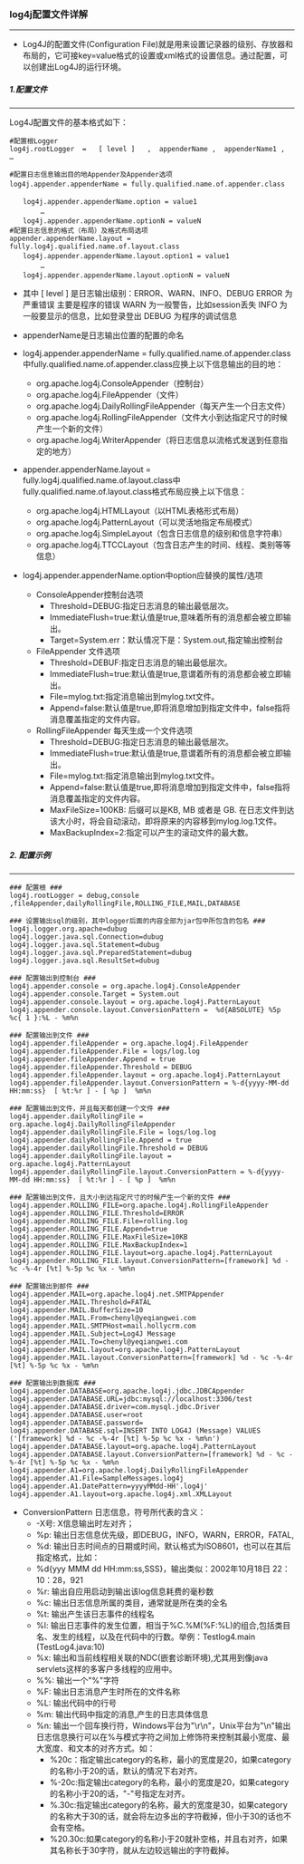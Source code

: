 ### log4j配置文件详解

-----

* Log4J的配置文件(Configuration File)就是用来设置记录器的级别、存放器和布局的，它可接key=value格式的设置或xml格式的设置信息。通过配置，可以创建出Log4J的运行环境。

##### 1.配置文件

----

Log4J配置文件的基本格式如下：

```properties
#配置根Logger
log4j.rootLogger  =   [ level ]   ,  appenderName ,  appenderName1 ,  …

#配置日志信息输出目的地Appender及Appender选项
log4j.appender.appenderName = fully.qualified.name.of.appender.class 　　

　　log4j.appender.appenderName.option = value1
 　　　　… 　　
　　log4j.appender.appenderName.optionN = valueN 
#配置日志信息的格式（布局）及格式布局选项 
appender.appenderName.layout = fully.log4j.qualified.name.of.layout.class
　　log4j.appender.appenderName.layout.option1 = value1
 　　　　… 　　
　　log4j.appender.appenderName.layout.optionN = valueN
```



- 其中 [ level ] 是日志输出级别：ERROR、WARN、INFO、DEBUG
  ERROR 为严重错误 主要是程序的错误
  WARN 为一般警告，比如session丢失
  INFO 为一般要显示的信息，比如登录登出
  DEBUG 为程序的调试信息
- appenderName是日志输出位置的配置的命名
- log4j.appender.appenderName = fully.qualified.name.of.appender.class中fully.qualified.name.of.appender.class应换上以下信息输出的目的地：
  - org.apache.log4j.ConsoleAppender（控制台）
  - org.apache.log4j.FileAppender（文件）
  - org.apache.log4j.DailyRollingFileAppender（每天产生一个日志文件）
  - org.apache.log4j.RollingFileAppender（文件大小到达指定尺寸的时候产生一个新的文件）
  - org.apache.log4j.WriterAppender（将日志信息以流格式发送到任意指定的地方）

 

- appender.appenderName.layout = fully.log4j.qualified.name.of.layout.class中fully.qualified.name.of.layout.class格式布局应换上以下信息：
  - org.apache.log4j.HTMLLayout（以HTML表格形式布局）
  - org.apache.log4j.PatternLayout（可以灵活地指定布局模式）
  - org.apache.log4j.SimpleLayout（包含日志信息的级别和信息字符串）
  - org.apache.log4j.TTCCLayout（包含日志产生的时间、线程、类别等等信息）

- log4j.appender.appenderName.option中option应替换的属性/选项
  - ConsoleAppender控制台选项
    - Threshold=DEBUG:指定日志消息的输出最低层次。
    - ImmediateFlush=true:默认值是true,意味着所有的消息都会被立即输出。
    - Target=System.err：默认情况下是：System.out,指定输出控制台
  - FileAppender 文件选项
    - Threshold=DEBUF:指定日志消息的输出最低层次。
    - ImmediateFlush=true:默认值是true,意谓着所有的消息都会被立即输出。
    - File=mylog.txt:指定消息输出到mylog.txt文件。
    - Append=false:默认值是true,即将消息增加到指定文件中，false指将消息覆盖指定的文件内容。
  - RollingFileAppender 每天生成一个文件选项
    - Threshold=DEBUG:指定日志消息的输出最低层次。
    - ImmediateFlush=true:默认值是true,意谓着所有的消息都会被立即输出。
    - File=mylog.txt:指定消息输出到mylog.txt文件。
    - Append=false:默认值是true,即将消息增加到指定文件中，false指将消息覆盖指定的文件内容。
    - MaxFileSize=100KB: 后缀可以是KB, MB 或者是 GB. 在日志文件到达该大小时，将会自动滚动，即将原来的内容移到mylog.log.1文件。
    - MaxBackupIndex=2:指定可以产生的滚动文件的最大数。

##### 2. 配置示例

----

```properties
### 配置根 ###
log4j.rootLogger = debug,console ,fileAppender,dailyRollingFile,ROLLING_FILE,MAIL,DATABASE

### 设置输出sql的级别，其中logger后面的内容全部为jar包中所包含的包名 ###
log4j.logger.org.apache=dubug
log4j.logger.java.sql.Connection=dubug
log4j.logger.java.sql.Statement=dubug
log4j.logger.java.sql.PreparedStatement=dubug
log4j.logger.java.sql.ResultSet=dubug

### 配置输出到控制台 ###
log4j.appender.console = org.apache.log4j.ConsoleAppender
log4j.appender.console.Target = System.out
log4j.appender.console.layout = org.apache.log4j.PatternLayout
log4j.appender.console.layout.ConversionPattern =  %d{ABSOLUTE} %5p %c{ 1 }:%L - %m%n

### 配置输出到文件 ###
log4j.appender.fileAppender = org.apache.log4j.FileAppender
log4j.appender.fileAppender.File = logs/log.log
log4j.appender.fileAppender.Append = true
log4j.appender.fileAppender.Threshold = DEBUG
log4j.appender.fileAppender.layout = org.apache.log4j.PatternLayout
log4j.appender.fileAppender.layout.ConversionPattern = %-d{yyyy-MM-dd HH:mm:ss}  [ %t:%r ] - [ %p ]  %m%n

### 配置输出到文件，并且每天都创建一个文件 ###
log4j.appender.dailyRollingFile = org.apache.log4j.DailyRollingFileAppender
log4j.appender.dailyRollingFile.File = logs/log.log
log4j.appender.dailyRollingFile.Append = true
log4j.appender.dailyRollingFile.Threshold = DEBUG
log4j.appender.dailyRollingFile.layout = org.apache.log4j.PatternLayout
log4j.appender.dailyRollingFile.layout.ConversionPattern = %-d{yyyy-MM-dd HH:mm:ss}  [ %t:%r ] - [ %p ]  %m%n

### 配置输出到文件，且大小到达指定尺寸的时候产生一个新的文件 ###
log4j.appender.ROLLING_FILE=org.apache.log4j.RollingFileAppender 
log4j.appender.ROLLING_FILE.Threshold=ERROR 
log4j.appender.ROLLING_FILE.File=rolling.log 
log4j.appender.ROLLING_FILE.Append=true 
log4j.appender.ROLLING_FILE.MaxFileSize=10KB 
log4j.appender.ROLLING_FILE.MaxBackupIndex=1 
log4j.appender.ROLLING_FILE.layout=org.apache.log4j.PatternLayout 
log4j.appender.ROLLING_FILE.layout.ConversionPattern=[framework] %d - %c -%-4r [%t] %-5p %c %x - %m%n

### 配置输出到邮件 ###
log4j.appender.MAIL=org.apache.log4j.net.SMTPAppender
log4j.appender.MAIL.Threshold=FATAL
log4j.appender.MAIL.BufferSize=10
log4j.appender.MAIL.From=chenyl@yeqiangwei.com
log4j.appender.MAIL.SMTPHost=mail.hollycrm.com
log4j.appender.MAIL.Subject=Log4J Message
log4j.appender.MAIL.To=chenyl@yeqiangwei.com
log4j.appender.MAIL.layout=org.apache.log4j.PatternLayout
log4j.appender.MAIL.layout.ConversionPattern=[framework] %d - %c -%-4r [%t] %-5p %c %x - %m%n

### 配置输出到数据库 ###
log4j.appender.DATABASE=org.apache.log4j.jdbc.JDBCAppender
log4j.appender.DATABASE.URL=jdbc:mysql://localhost:3306/test
log4j.appender.DATABASE.driver=com.mysql.jdbc.Driver
log4j.appender.DATABASE.user=root
log4j.appender.DATABASE.password=
log4j.appender.DATABASE.sql=INSERT INTO LOG4J (Message) VALUES ('[framework] %d - %c -%-4r [%t] %-5p %c %x - %m%n')
log4j.appender.DATABASE.layout=org.apache.log4j.PatternLayout
log4j.appender.DATABASE.layout.ConversionPattern=[framework] %d - %c -%-4r [%t] %-5p %c %x - %m%n
log4j.appender.A1=org.apache.log4j.DailyRollingFileAppender
log4j.appender.A1.File=SampleMessages.log4j
log4j.appender.A1.DatePattern=yyyyMMdd-HH'.log4j'
log4j.appender.A1.layout=org.apache.log4j.xml.XMLLayout
```

* ConversionPattern 日志信息，符号所代表的含义：
  * -X号: X信息输出时左对齐；
  * %p: 输出日志信息优先级，即DEBUG，INFO，WARN，ERROR，FATAL,
  * %d: 输出日志时间点的日期或时间，默认格式为ISO8601，也可以在其后指定格式，比如：
  * %d{yyy MMM dd HH:mm:ss,SSS}，输出类似：2002年10月18日 22：10：28，921
  * %r: 输出自应用启动到输出该log信息耗费的毫秒数
  * %c: 输出日志信息所属的类目，通常就是所在类的全名
  * %t: 输出产生该日志事件的线程名
  * %l: 输出日志事件的发生位置，相当于%C.%M(%F:%L)的组合,包括类目名、发生的线程，以及在代码中的行数。举例：Testlog4.main (TestLog4.java:10)
  * %x: 输出和当前线程相关联的NDC(嵌套诊断环境),尤其用到像java servlets这样的多客户多线程的应用中。
  * %%: 输出一个"%"字符
  * %F: 输出日志消息产生时所在的文件名称
  * %L: 输出代码中的行号
  * %m: 输出代码中指定的消息,产生的日志具体信息
  * %n: 输出一个回车换行符，Windows平台为"\r\n"，Unix平台为"\n"输出日志信息换行可以在%与模式字符之间加上修饰符来控制其最小宽度、最大宽度、和文本的对齐方式。如：
    * %20c：指定输出category的名称，最小的宽度是20，如果category的名称小于20的话，默认的情况下右对齐。
    * %-20c:指定输出category的名称，最小的宽度是20，如果category的名称小于20的话，"-"号指定左对齐。
    * %.30c:指定输出category的名称，最大的宽度是30，如果category的名称大于30的话，就会将左边多出的字符截掉，但小于30的话也不会有空格。
    * %20.30c:如果category的名称小于20就补空格，并且右对齐，如果其名称长于30字符，就从左边较远输出的字符截掉。